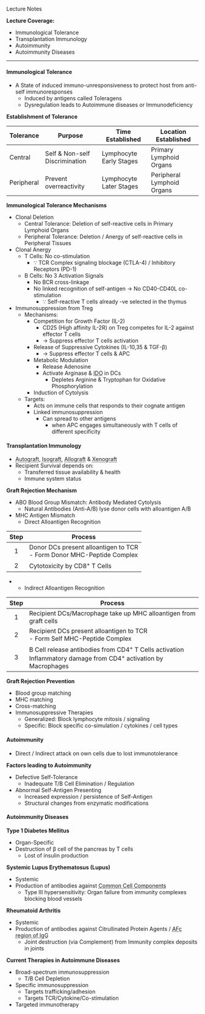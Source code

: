 Lecture Notes

**Lecture Coverage:**
- Immunological Tolerance
- Transplantation Immunology
- Autoimmunity
- Autoimmunity Diseases

---
#### **Immunological Tolerance**
- A State of induced immuno-unresponsiveness to protect host from anti-self immunoresponses
	- Induced by antigens called Toleragens
	- Dysregulation leads to Autoimmune diseases or Immunodeficiency

**Establishment of Tolerance**

| Tolerance  | Purpose                        | Time Established        | Location Established       |
| ---------- | ------------------------------ | ----------------------- | -------------------------- |
| Central    | Self & Non-self Discrimination | Lymphocyte Early Stages | Primary Lymphoid Organs    |
| Peripheral | Prevent overreactivity         | Lymphocyte Later Stages | Peripheral Lymphoid Organs |

**Immunological Tolerance Mechanisms**
- Clonal Deletion
	- Central Tolerance: Deletion of self-reactive cells in Primary Lymphoid Organs
	- Peripheral Tolerance: Deletion / Anergy of self-reactive cells in Peripheral Tissues
- Clonal Anergy
	- T Cells: No co-stimulation
		- ∵ TCR Complex signaling blockage (CTLA-4) / Inhibitory Receptors (PD-1)
	- B Cells: No 3 Activation Signals
		- No BCR cross-linkage
		- No linked recognition of self-antigen → No CD40-CD40L co-stimulation
			- ∵ Self-reactive T cells already -ve selected in the thymus
- Immunosuppression from Treg
	- Mechanisms:
		- Competition for Growth Factor (IL-2)
			- CD25 (High affinity IL-2R) on Treg competes for IL-2 against effector T cells
			- → Suppress effector T cells activation
		- Release of Suppressive Cytokines (IL-10,35 & TGF-β)
			- → Suppress effector T cells & APC
		- Metabolic Modulation
			- Release Adenosine
			- Activate Arginase & <abbr Title="Indolamine 2,3-Dioxygenase">IDO</abbr> in DCs
				- Depletes Arginine & Tryptophan for Oxidative Phosphorylation
		- Induction of Cytolysis
	- Targets:
		- Acts on immune cells that responds to their cognate antigen
		- Linked immunosuppression
			- Can spread to other antigens
				- when APC engages simultaneously with T cells of different specificity



#### **Transplantation Immunology**
- <abbr Title="Self Transplantation">Autograft</abbr>, <abbr Title="Transplantation between Genetically Identical Individuals">Isograft</abbr>, <abbr Title="Transplantation between Genetically Different Individuals">Allograft</abbr> & <abbr Title="Transplantation between Different Species">Xenograft</abbr>
- Recipient Survival depends on:
	- Transferred tissue availability & health
	- Immune system status

**Graft Rejection Mechanism**
- ABO Blood Group Mismatch: Antibody Mediated Cytolysis
	- Natural Antibodies (Anti-A/B) lyse donor cells with alloantigen A/B
- MHC Antigen Mismatch
	- Direct Alloantigen Recognition

| Step | Process                                                                  |
| :--: | ------------------------------------------------------------------------ |
|  1   | Donor DCs present alloantigen to TCR<br>- Form Donor MHC-Peptide Complex |
|  2   | Cytotoxicity by CD8<sup>+</sup> T Cells                                  |
-
	- Indirect Alloantigen Recognition

| Step | Process                                                                                                                                 |
| :--: | --------------------------------------------------------------------------------------------------------------------------------------- |
|  1   | Recipient DCs/Macrophage take up MHC alloantigen from graft cells                                                                       |
|  2   | Recipient DCs present alloantigen to TCR<br>- Form Self MHC-Peptide Complex                                                             |
|  3   | B Cell release antibodies from CD4<sup>+</sup> T Cells activation<br>Inflammatory damage from CD4<sup>+</sup> activation by Macrophages |

**Graft Rejection Prevention**
- Blood group matching
- MHC matching
- Cross-matching
- Immunosuppressive Therapies
	- Generalized: Block lymphocyte mitosis / signaling
	- Specific: Block specific co-simulation / cytokines / cell types


#### **Autoimmunity**
- Direct / Indirect attack on own cells due to lost immunotolerance

**Factors leading to Autoimmunity**
- Defective Self-Tolerance
	- Inadequate T/B Cell Elimination / Regulation
- Abnormal Self-Antigen Presenting
	- Increased expression / persistence of Self-Antigen
	- Structural changes from enzymatic modifications


#### **Autoimmunity Diseases**
**Type 1 Diabetes Mellitus**
- Organ-Specific
- Destruction of β cell of the pancreas by T cells
	- Lost of insulin production

**Systemic Lupus Erythematosus (Lupus)**
- Systemic
- Production of antibodies against <abbr Title="e.g. Nuclear proteins">Common Cell Components</abbr>
	- Type III hypersensitivity: Organ failure from immunity complexes blocking blood vessels

**Rheumatoid Arthritis**
- Systemic
- Production of antibodies against Citrullinated Protein Agents / <abbr Title="aka Rheumatoid Factor">AFc region of IgG</abbr>
	- Joint destruction (via Complement) from Immunity complex deposits in joints

**Current Therapies in Autoimmune Diseases**
- Broad-spectrum immunosuppression
	- T/B Cell Depletion
- Specific immunosuppression
	- Targets trafficking/adhesion
	- Targets TCR/Cytokine/Co-stimulation
- Targeted immunotherapy